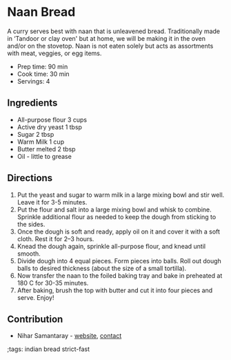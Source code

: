 # Naan Bread

A curry serves best with naan that is unleavened bread. Traditionally made in ‘Tandoor or clay oven' but at home, we will be making it in the oven and/or on the stovetop. Naan is not eaten solely but acts as assortments with meat, veggies, or egg items.

- Prep time: 90 min
- Cook time: 30 min
- Servings: 4

## Ingredients

- All-purpose flour 3 cups
- Active dry yeast 1 tbsp
- Sugar 2 tbsp
- Warm Milk 1 cup
- Butter melted 2 tbsp
- Oil - little to grease

## Directions

1. Put the yeast and sugar to warm milk in a large mixing bowl and stir well. Leave it for 3-5 minutes.
2. Put the flour and salt into a large mixing bowl and whisk to combine.  Sprinkle additional flour as needed to keep the dough from sticking to the sides.
3. Once the dough is soft and ready, apply oil on it and cover it with a soft cloth. Rest it for 2–3 hours.
4. Knead the dough again, sprinkle all-purpose flour, and knead until smooth.
5. Divide dough into 4 equal pieces. Form pieces into balls. Roll out dough balls to desired thickness (about the size of a small tortilla).
6. Now transfer the naan to the foiled baking tray and bake in preheated at 180 C for 30-35 minutes.
7. After baking, brush the top with butter and cut it into four pieces and serve. Enjoy!

## Contribution

- Nihar Samantaray - [website](https://nihars.com), [contact](mailto:i@nihars.com)

;tags: indian bread strict-fast
